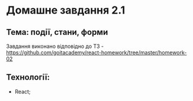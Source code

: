 # Домашне завдання 2.1

## Тема: події, стани, форми

Завдання виконано відповідно до ТЗ - https://github.com/goitacademy/react-homework/tree/master/homework-02

## Технології:
 - React;

